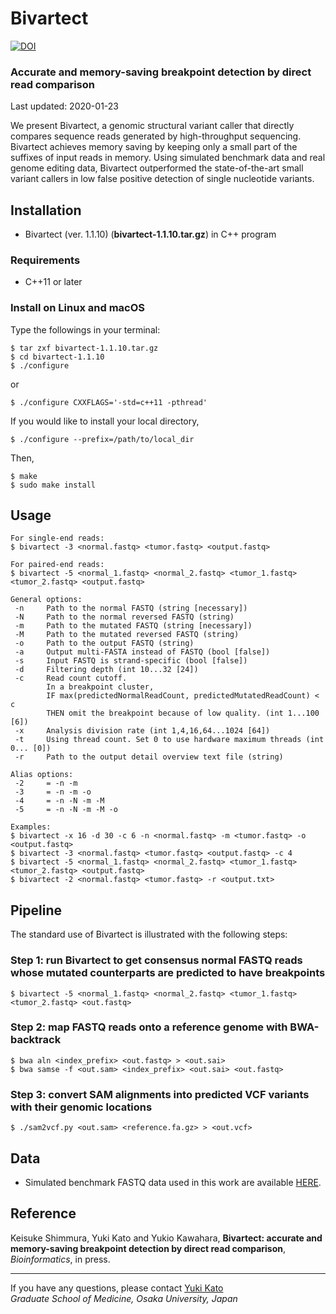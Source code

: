 # Bivartect

[![DOI](https://zenodo.org/badge/143263549.svg)](https://zenodo.org/badge/latestdoi/143263549)

### Accurate and memory-saving breakpoint detection by direct read comparison

Last updated: 2020-01-23

We present Bivartect, a genomic structural variant caller that directly compares sequence reads generated by high-throughput sequencing. Bivartect achieves memory saving by keeping only a small part of the suffixes of input reads in memory. Using simulated benchmark data and real genome editing data, Bivartect outperformed the state-of-the-art small variant callers in low false positive detection of single nucleotide variants.

## Installation
* Bivartect (ver. 1.1.10) (**bivartect-1.1.10.tar.gz**) in C++ program

### Requirements
* C++11 or later

### Install on Linux and macOS
Type the followings in your terminal:
```
$ tar zxf bivartect-1.1.10.tar.gz
$ cd bivartect-1.1.10
$ ./configure
```
or  
```
$ ./configure CXXFLAGS='-std=c++11 -pthread'
```
If you would like to install your local directory,

```
$ ./configure --prefix=/path/to/local_dir
```
Then,

```
$ make
$ sudo make install
```

## Usage
```
For single-end reads:
$ bivartect -3 <normal.fastq> <tumor.fastq> <output.fastq>

For paired-end reads:
$ bivartect -5 <normal_1.fastq> <normal_2.fastq> <tumor_1.fastq> <tumor_2.fastq> <output.fastq>

General options:
 -n     Path to the normal FASTQ (string [necessary])
 -N     Path to the normal reversed FASTQ (string)
 -m     Path to the mutated FASTQ (string [necessary])
 -M     Path to the mutated reversed FASTQ (string)
 -o     Path to the output FASTQ (string)
 -a     Output multi-FASTA instead of FASTQ (bool [false])
 -s     Input FASTQ is strand-specific (bool [false])
 -d     Filtering depth (int 10...32 [24])
 -c     Read count cutoff.
        In a breakpoint cluster, 
        IF max(predictedNormalReadCount, predictedMutatedReadCount) < c 
        THEN omit the breakpoint because of low quality. (int 1...100 [6])
 -x     Analysis division rate (int 1,4,16,64...1024 [64])
 -t     Using thread count. Set 0 to use hardware maximum threads (int 0... [0])
 -r     Path to the output detail overview text file (string)

Alias options:
 -2     = -n -m
 -3     = -n -m -o
 -4     = -n -N -m -M
 -5     = -n -N -m -M -o

Examples:
$ bivartect -x 16 -d 30 -c 6 -n <normal.fastq> -m <tumor.fastq> -o <output.fastq>
$ bivartect -3 <normal.fastq> <tumor.fastq> <output.fastq> -c 4
$ bivartect -5 <normal_1.fastq> <normal_2.fastq> <tumor_1.fastq> <tumor_2.fastq> <output.fastq>
$ bivartect -2 <normal.fastq> <tumor.fastq> -r <output.txt>
```
## Pipeline
The standard use of Bivartect is illustrated with the following steps:

### Step 1: run Bivartect to get consensus normal FASTQ reads whose mutated counterparts are predicted to have breakpoints
```
$ bivartect -5 <normal_1.fastq> <normal_2.fastq> <tumor_1.fastq> <tumor_2.fastq> <out.fastq>
```

### Step 2: map FASTQ reads onto a reference genome with BWA-backtrack
```
$ bwa aln <index_prefix> <out.fastq> > <out.sai>
$ bwa samse -f <out.sam> <index_prefix> <out.sai> <out.fastq>
```

### Step 3: convert SAM alignments into predicted VCF variants with their genomic locations
```
$ ./sam2vcf.py <out.sam> <reference.fa.gz> > <out.vcf> 
```

## Data
* Simulated benchmark FASTQ data used in this work are available [HERE](http://www.med.osaka-u.ac.jp/pub/rna/ykato/project/bivartect/).

## Reference
Keisuke Shimmura, Yuki Kato and Yukio Kawahara,
**Bivartect: accurate and memory-saving breakpoint detection by direct read comparison**,
*Bioinformatics*, in press.

---
If you have any questions, please contact [Yuki Kato](http://www.med.osaka-u.ac.jp/pub/rna/ykato/)  
*Graduate School of Medicine, Osaka University, Japan*
